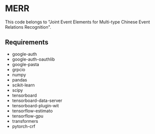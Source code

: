 # MERR

This code belongs to "Joint Event Elements for Multi-type Chinese Event Relations Recognition".

## Requirements

- google-auth
- google-auth-oauthlib
- google-pasta
- grpcio
- numpy
- pandas
- scikit-learn
- scipy
- tensorboard
- tensorboard-data-server
- tensorboard-plugin-wit
- tensorflow-estimato
- tensorflow-gpu
- transformers
- pytorch-crf
